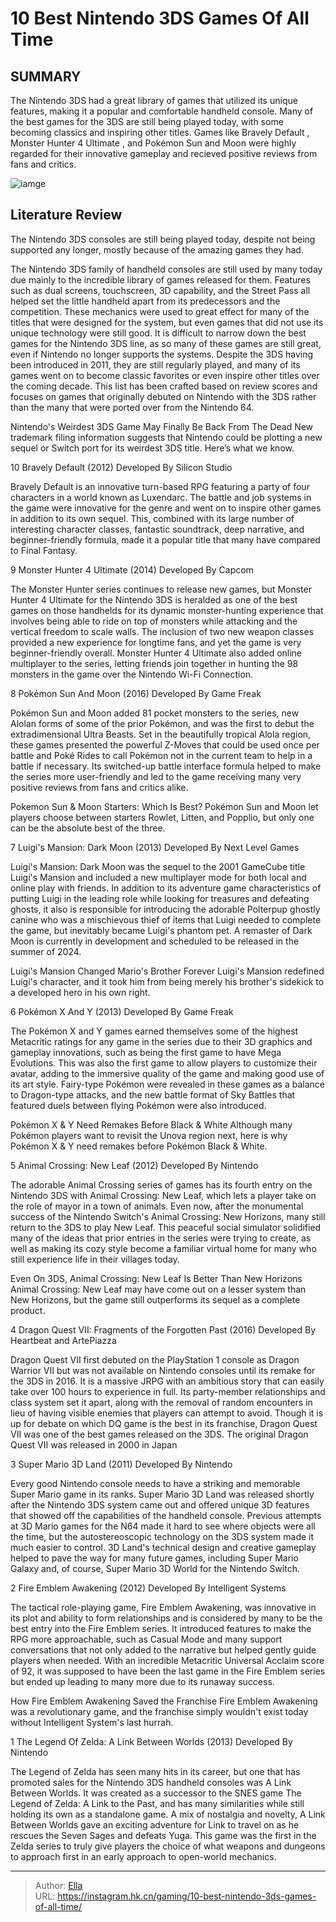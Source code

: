 # 10 Best Nintendo 3DS Games Of All Time


## SUMMARY 


 The Nintendo 3DS had a great library of games that utilized its unique features, making it a popular and comfortable handheld console. 
 Many of the best games for the 3DS are still being played today, with some becoming classics and inspiring other titles. 
 Games like 
Bravely Default
, 
Monster Hunter 4 Ultimate
, and 
Pokémon Sun and Moon
 were highly regarded for their innovative gameplay and recieved positive reviews from fans and critics. 

![iamge](https://static1.srcdn.com/wordpress/wp-content/uploads/2023/11/nintendo-3ds-surrounded-by-familiar-characters-from-its-games.jpg)

## Literature Review

The Nintendo 3DS consoles are still being played today, despite not being supported any longer, mostly because of the amazing games they had.




The Nintendo 3DS family of handheld consoles are still used by many today due mainly to the incredible library of games released for them. Features such as dual screens, touchscreen, 3D capability, and the Street Pass all helped set the little handheld apart from its predecessors and the competition. These mechanics were used to great effect for many of the titles that were designed for the system, but even games that did not use its unique technology were still good.
It is difficult to narrow down the best games for the Nintendo 3DS line, as so many of these games are still great, even if Nintendo no longer supports the systems. Despite the 3DS having been introduced in 2011, they are still regularly played, and many of its games went on to become classic favorites or even inspire other titles over the coming decade. This list has been crafted based on review scores and focuses on games that originally debuted on Nintendo with the 3DS rather than the many that were ported over from the Nintendo 64.
            
 
 Nintendo&#39;s Weirdest 3DS Game May Finally Be Back From The Dead 
New trademark filing information suggests that Nintendo could be plotting a new sequel or Switch port for its weirdest 3DS title. Here’s what we know.












 








 10  Bravely Default (2012) 
Developed By Silicon Studio
        

Bravely Default is an innovative turn-based RPG featuring a party of four characters in a world known as Luxendarc. The battle and job systems in the game were innovative for the genre and went on to inspire other games in addition to its own sequel. This, combined with its large number of interesting character classes, fantastic soundtrack, deep narrative, and beginner-friendly formula, made it a popular title that many have compared to Final Fantasy.





 9  Monster Hunter 4 Ultimate (2014) 
Developed By Capcom
        

The Monster Hunter series continues to release new games, but Monster Hunter 4 Ultimate for the Nintendo 3DS is heralded as one of the best games on those handhelds for its dynamic monster-hunting experience that involves being able to ride on top of monsters while attacking and the vertical freedom to scale walls. The inclusion of two new weapon classes provided a new experience for longtime fans, and yet the game is very beginner-friendly overall. Monster Hunter 4 Ultimate also added online multiplayer to the series, letting friends join together in hunting the 98 monsters in the game over the Nintendo Wi-Fi Connection.





 8  Pokémon Sun And Moon (2016) 
Developed By Game Freak


 







Pokémon Sun and Moon added 81 pocket monsters to the series, new Alolan forms of some of the prior Pokémon, and was the first to debut the extradimensional Ultra Beasts. Set in the beautifully tropical Alola region, these games presented the powerful Z-Moves that could be used once per battle and Poké Rides to call Pokémon not in the current team to help in a battle if necessary. Its switched-up battle interface formula helped to make the series more user-friendly and led to the game receiving many very positive reviews from fans and critics alike.
            
 
 Pokemon Sun &amp; Moon Starters: Which Is Best? 
Pokémon Sun and Moon let players choose between starters Rowlet, Litten, and Popplio, but only one can be the absolute best of the three.








 7  Luigi&#39;s Mansion: Dark Moon (2013) 
Developed By Next Level Games
        

Luigi&#39;s Mansion: Dark Moon was the sequel to the 2001 GameCube title Luigi&#39;s Mansion and included a new multiplayer mode for both local and online play with friends. In addition to its adventure game characteristics of putting Luigi in the leading role while looking for treasures and defeating ghosts, it also is responsible for introducing the adorable Polterpup ghostly canine who was a mischievous thief of items that Luigi needed to complete the game, but inevitably became Luigi&#39;s phantom pet. A remaster of Dark Moon is currently in development and scheduled to be released in the summer of 2024.
            
 
 Luigi&#39;s Mansion Changed Mario&#39;s Brother Forever 
Luigi&#39;s Mansion redefined Luigi&#39;s character, and it took him from being merely his brother&#39;s sidekick to a developed hero in his own right.








 6  Pokémon X And Y (2013) 
Developed By Game Freak


 







The Pokémon X and Y games earned themselves some of the highest Metacritic ratings for any game in the series due to their 3D graphics and gameplay innovations, such as being the first game to have Mega Evolutions. This was also the first game to allow players to customize their avatar, adding to the immersive quality of the game and making good use of its art style. Fairy-type Pokémon were revealed in these games as a balance to Dragon-type attacks, and the new battle format of Sky Battles that featured duels between flying Pokémon were also introduced.
            
 
 Pokémon X &amp; Y Need Remakes Before Black &amp; White 
Although many Pokémon players want to revisit the Unova region next, here is why Pokémon X &amp; Y need remakes before Pokémon Black &amp; White.








 5  Animal Crossing: New Leaf (2012) 
Developed By Nintendo
        

The adorable Animal Crossing series of games has its fourth entry on the Nintendo 3DS with Animal Crossing: New Leaf, which lets a player take on the role of mayor in a town of animals. Even now, after the monumental success of the Nintendo Switch&#39;s Animal Crossing: New Horizons, many still return to the 3DS to play New Leaf. This peaceful social simulator solidified many of the ideas that prior entries in the series were trying to create, as well as making its cozy style become a familiar virtual home for many who still experience life in their villages today.
            
 
 Even On 3DS, Animal Crossing: New Leaf Is Better Than New Horizons 
Animal Crossing: New Leaf may have come out on a lesser system than New Horizons, but the game still outperforms its sequel as a complete product.








 4  Dragon Quest VII: Fragments of the Forgotten Past (2016) 
Developed By Heartbeat and ArtePiazza
        

Dragon Quest VII first debuted on the PlayStation 1 console as Dragon Warrior VII but was not available on Nintendo consoles until its remake for the 3DS in 2016. It is a massive JRPG with an ambitious story that can easily take over 100 hours to experience in full. Its party-member relationships and class system set it apart, along with the removal of random encounters in lieu of having visible enemies that players can attempt to avoid. Though it is up for debate on which DQ game is the best in its franchise, Dragon Quest VII was one of the best games released on the 3DS.
The original Dragon Quest VII was released in 2000 in Japan 






 3  Super Mario 3D Land (2011) 
Developed By Nintendo


 







Every good Nintendo console needs to have a striking and memorable Super Mario game in its ranks. Super Mario 3D Land was released shortly after the Nintendo 3DS system came out and offered unique 3D features that showed off the capabilities of the handheld console. Previous attempts at 3D Mario games for the N64 made it hard to see where objects were all the time, but the autostereoscopic technology on the 3DS system made it much easier to control. 3D Land&#39;s technical design and creative gameplay helped to pave the way for many future games, including Super Mario Galaxy and, of course, Super Mario 3D World for the Nintendo Switch.





 2  Fire Emblem Awakening (2012) 
Developed By Intelligent Systems
        

The tactical role-playing game, Fire Emblem Awakening, was innovative in its plot and ability to form relationships and is considered by many to be the best entry into the Fire Emblem series. It introduced features to make the RPG more approachable, such as Casual Mode and many support conversations that not only added to the narrative but helped gently guide players when needed. With an incredible Metacritic Universal Acclaim score of 92, it was supposed to have been the last game in the Fire Emblem series but ended up leading to many more due to its runaway success.
            
 
 How Fire Emblem Awakening Saved the Franchise 
Fire Emblem Awakening was a revolutionary game, and the franchise simply wouldn&#39;t exist today without Intelligent System&#39;s last hurrah.








 1  The Legend Of Zelda: A Link Between Worlds (2013) 
Developed By Nintendo


 







The Legend of Zelda has seen many hits in its career, but one that has promoted sales for the Nintendo 3DS handheld consoles was A Link Between Worlds. It was created as a successor to the SNES game The Legend of Zelda: A Link to the Past, and has many similarities while still holding its own as a standalone game. A mix of nostalgia and novelty, A Link Between Worlds gave an exciting adventure for Link to travel on as he rescues the Seven Sages and defeats Yuga. This game was the first in the Zelda series to truly give players the choice of what weapons and dungeons to approach first in an early approach to open-world mechanics.


---

> Author: [Ella](https://instagram.hk.cn/)  
> URL: https://instagram.hk.cn/gaming/10-best-nintendo-3ds-games-of-all-time/  

